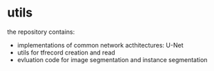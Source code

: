 # utils

the repository contains:
- implementations of common network acthitectures: U-Net
- utils for tfrecord creation and read
- evluation code for image segmentation and instance segmentation